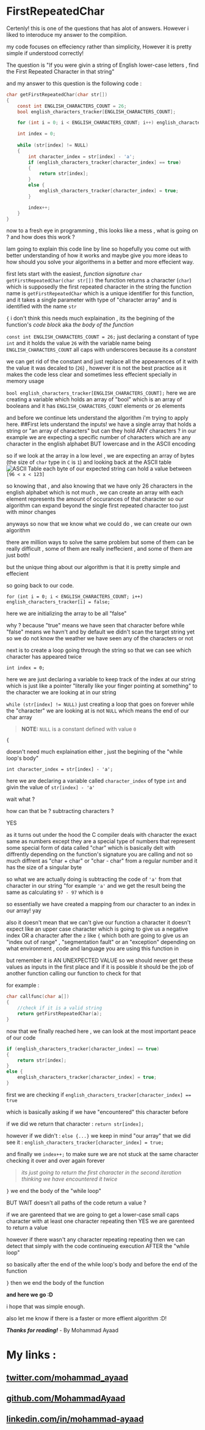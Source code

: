 # FirstRepeatedChar
Certenly! this is one of the questions that has alot of answers.
However i liked to interoduce my answer to the compitiion.

my code focuses on effeciency rather than simplicity, However it is pretty simple if understood correctly!

The question is "If you were givin a string of English lower-case letters , find the First Repeated Character in that string"

and my answer to this question is the following code : 
```C
char getFirstRepeatedChar(char str[]) 
{
	const int ENGLISH_CHARACTERS_COUNT = 26;
	bool english_characters_tracker[ENGLISH_CHARACTERS_COUNT];

	for (int i = 0; i < ENGLISH_CHARACTERS_COUNT; i++) english_characters_tracker[i] = false;

	int index = 0;
	
	while (str[index] != NULL)
	{
		int character_index = str[index] - 'a'; 
		if (english_characters_tracker[character_index] == true)
		{
			return str[index];
		}
		else {
			english_characters_tracker[character_index] = true;
		}

		index++;
	}
}
```

now to a fresh eye in programming , this looks like a mess , what is going on ? and how does this work ? 

Iam going to explain this code line by line so hopefully you come out with better understanding of how it works and maybe give you more ideas to how should you solve your algorithems in a better and more effecient way.

first lets start with the easiest, *function signature*
```char getFirstRepeatedChar(char str[])```
the function returns a character (```char```) which is supposedly the first repeated character in the string
the function name is ```getFirstRepeatedChar``` which is a unique identifier for this function,
and it takes a single parameter with type of "character array" and is identified with the name ```str```

```{```
i don't think this needs much explaination , its the begining of the function's *code block* aka *the body of the function*

```const int ENGLISH_CHARACTERS_COUNT = 26;```
just declaring a constant of type ```int``` and it holds the value ```26``` with the variable name being ```ENGLISH_CHARACTERS_COUNT``` all caps with underscores because its a *constant*

we can get rid of the constant and just replace all the appearences of it with the value it was decaled to (```26```) , however it is not the best practice as it makes the code less clear and sometimes less effecient specially in memory usage

```bool english_characters_tracker[ENGLISH_CHARACTERS_COUNT];``` 
here we are creating a variable which holds an array of "bool" which is an array of booleans and it has ```ENGLISH_CHARACTERS_COUNT``` elements or ```26``` elements

and before we continue lets understand the algorithm i'm trying to apply here.
##First lets understand the inputs!
we have a single array that holds a string or "an array of characters" but can they hold ANY characters ?
in our example we are expecting a specific number of characters which are any character in the english alphabet BUT lowercase and in the ASCII encoding



so if we look at the array in a low level , we are expecting an array of bytes (the size of ```char``` type in ```C``` is ```1```) and looking back at the ASCII table ![ASCII Table](https://static.wikia.nocookie.net/the-martian/images/3/30/ASCII_TABLE.JPG/revision/latest?cb=20170213161702)
each byte of our expected string can hold a value between ```[96 < x < 123]```

so knowing that , and also knowing that we have only 26 characters in the english alphabet which is not much , we can create an array with each element represents the amount of occurances of that character so our algorithm can expand beyond the single first repeated character too just with minor changes

anyways so now that we know what we could do , we can create our own algorithm 

there are million ways to solve the same problem but some of them can be really difficult , some of them are really ineffecient , and some of them are just both!

but the unique thing about our algorithm is that it is pretty simple and effecient

so going back to our code.

```for (int i = 0; i < ENGLISH_CHARACTERS_COUNT; i++) english_characters_tracker[i] = false;```

here we are initializing the array to be all "false"

why ? because "true" means we have seen that character before while "false" means we havn't and by default we didn't scan the target string yet so we do not know the weather we have seen any of the characters or not

next is to create a loop going through the string so that we can see which character has appeared twice

```int index = 0;```

here we are just declaring a variable to keep track of the index at our string which is just like a pointer "literally like your finger pointing at something" to the character we are looking at in our string

```while (str[index] != NULL)```
just creating a loop that goes on forever while the "character" we are looking at is not `NULL` which means the end of our char array

> **NOTE:** `NULL` is a constant defined with value `0`


```{```

doesn't need much explaination either , just the begining of the "while loop's body"

```int character_index = str[index] - 'a'; ```

here we are declaring a variable called ```character_index``` of type ```int``` and givin the value of ```str[index] - 'a'```

wait what ? 

how can that be ? subtracting characters ?

YES

as it turns out under the hood the C compiler deals with character the exact same as numbers except they are a special type of numbers that represent some special form of data called "char" which is basically delt with diffrently depending on the function's signature you are calling and not so much diffrent as "char + char" or "char - char" from a regular number and it has the size of a singular byte

so what we are actually doing is subtracting the code of `'a'` from that character in our string "for example `'a'` and we get the result being the same as calculating `97 - 97` which is `0`

so essentially we have created a mapping from our character to an index in our array! yay

also it doesn't mean that we can't give our function a character it doesn't expect like an upper case character which is going to give us a negative index OR  a character after the `z` like `{` which both are going to give us an "index out of range" , "segmentation fault" or an "exception" depending on what environment , code and language you are using this function in

but remember it is AN UNEXPECTED VALUE so we should never get these values as inputs in the first place and if it is possible it should be the job of another function calling our function to check for that 

for example :

```C
char callfunc(char a[])
{
    //check if it is a valid string
    return getFirstRepeatedChar(a);
}
```


now that we finally reached here , we can look at the most important peace of our code

```C
if (english_characters_tracker[character_index] == true)
{
	return str[index];
}
else {
	english_characters_tracker[character_index] = true;
}
```

first we are checking if 
```english_characters_tracker[character_index] == true```

which is basically asking if we have "encountered" this character before

if we did we return that character :
```return str[index];```

however if we didn't :
```else {...}```
we keep in mind "our array" that we did see it :
```english_characters_tracker[character_index] = true;```

and finally we ```index++;``` to make sure we are not stuck at the same character checking it over and over again forever 
>_its just going to return the first character in the second iteration thinking we have encountered it twice_

```}``` we end the body of the "while loop"

BUT WAIT
doesn't all paths of the code return a value ?

if we are garenteed that we are going to get a lower-case small caps character with at least one character repeating then YES we are garenteed to return a value

however if there wasn't any character repeating repeating then we can detect that simply with the code continueing execution AFTER the "while loop"

so basically after the end of the while loop's body and before the end of the function

```}``` then we end the body of the function


**and here we go :D**

i hope that was simple enough.
 
also let me know if there is a faster or more effient algorithm :D!

***Thanks for reading!*** - By Mohammad Ayaad

# My links : 

## [twitter.com/mohammad_ayaad](https://twitter.com/mohammad_ayaad 'Twitter')

## [github.com/MohammadAyaad](https://github.com/MohammadAyaad 'Github')

## [linkedin.com/in/mohammad-ayaad](https://www.linkedin.com/in/mohammad-ayaad/ 'Linked in')
